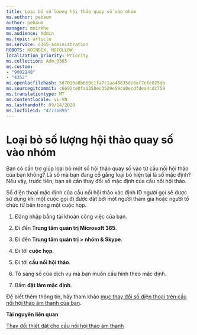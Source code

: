 ```yaml
---
title: Loại bỏ số lượng hội thảo quay số vào nhóm
ms.author: pebaum
author: pebaum
manager: mnirkhe
ms.audience: Admin
ms.topic: article
ms.service: o365-administration
ROBOTS: NOINDEX, NOFOLLOW
localization_priority: Priority
ms.collection: Adm_O365
ms.custom:
- "9002248"
- "4352"
ms.openlocfilehash: 5d7010a0b660c1fa7c1aa48835de6af7efe025db
ms.sourcegitcommit: c6692ce0fa1358ec3529e59ca0ecdfdea4cdc759
ms.translationtype: MT
ms.contentlocale: vi-VN
ms.lasthandoff: 09/14/2020
ms.locfileid: "47736895"
---
```

# <a name="teams-dial-in-conferencing-number-removal"></a>Loại bỏ số lượng hội thảo quay số vào nhóm

Bạn có cần trợ giúp loại bỏ một số hội thảo quay số vào từ cầu nối hội thảo của bạn không? Là số mà bạn đang cố gắng loại bỏ hiện tại là số mặc định? Nếu vậy, trước tiên, bạn sẽ cần thay đổi số mặc định của cầu nối hội thảo.

Số điện thoại mặc định của cầu nối hội thảo xác định ID người gọi sẽ được sử dụng khi một cuộc gọi đi được đặt bởi một người tham gia hoặc người tổ chức từ bên trong một cuộc họp.

1. Đăng nhập bằng tài khoản công việc của bạn.

2. Đi đến **Trung tâm quản trị Microsoft 365**.

3. Đi đến **Trung tâm quản trị > nhóm & Skype**.

4. Đi tới **cuộc họp**.

5. Đi tới **cầu nối hội thảo**.

6. Tô sáng số của dịch vụ mà bạn muốn cấu hình theo mặc định.

7. Bấm **đặt làm mặc định**.

Để biết thêm thông tin, hãy tham khảo [mục thay đổi số điện thoại trên cầu nối hội thảo âm thanh của bạn](https://docs.microsoft.com/microsoftteams/change-the-phone-numbers-on-your-audio-conferencing-bridge).

**Tài nguyên liên quan**

[Thay đổi thiết đặt cho cầu nối hội thảo âm thanh](https://docs.microsoft.com/microsoftteams/change-the-settings-for-an-audio-conferencing-bridge)
